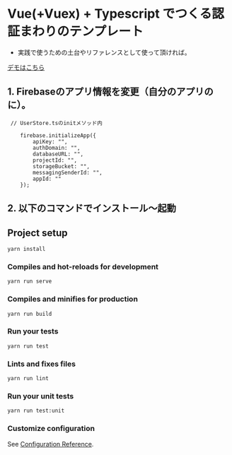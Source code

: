# Vue(+Vuex) + Typescript でつくる認証まわりのテンプレート

- 実践で使うための土台やリファレンスとして使って頂ければ。

[デモはこちら](https://mutsuyuki.github.io/vue-firebase-auth-template/)


## 1. Firebaseのアプリ情報を変更（自分のアプリのに）。

```
 // UserStore.tsのinitメソッド内
 
    firebase.initializeApp({
        apiKey: "",
        authDomain: "",
        databaseURL: "",
        projectId: "",
        storageBucket: "",
        messagingSenderId: "",
        appId: ""
    });
```

## 2. 以下のコマンドでインストール～起動

## Project setup
```
yarn install
```

### Compiles and hot-reloads for development
```
yarn run serve
```

### Compiles and minifies for production
```
yarn run build
```

### Run your tests
```
yarn run test
```

### Lints and fixes files
```
yarn run lint
```

### Run your unit tests
```
yarn run test:unit
```

### Customize configuration
See [Configuration Reference](https://cli.vuejs.org/config/).
